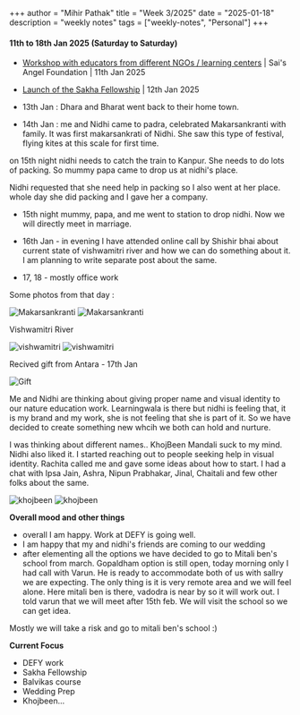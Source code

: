 +++
author = "Mihir Pathak"
title = "Week 3/2025"
date = "2025-01-18"
description = "weekly notes"
tags = ["weekly-notes", "Personal"]
+++

#### 11th to 18th Jan 2025 (Saturday to Saturday)

-  [Workshop with educators from different NGOs / learning centers](https://www.instagram.com/p/DE0HQJvS3YC/?img_index=1) | Sai's Angel Foundation | 11th Jan 2025

- [Launch of the Sakha Fellowship](https://www.instagram.com/p/DE0JwJXypmi/) | 12th Jan 2025

- 13th Jan : Dhara and Bharat went back to their home town. 

- 14th Jan : me and Nidhi came to padra, celebrated Makarsankranti with family. It was first makarsankrati of Nidhi. She saw this type of festival, flying kites at this scale for first time. 

on 15th night nidhi needs to catch the train to Kanpur. She needs to do lots of packing. So mummy papa came to drop us at nidhi's place. 

Nidhi requested that she need help in packing so I also went at her place. 
whole day she did packing and I gave her a company. 

- 15th night mummy, papa, and me went to station to drop nidhi. Now we will directly meet in marriage. 

- 16th Jan - in evening I have attended online call by Shishir bhai about current state of vishwamitri river and how we can do something about it. I am planning to write separate post about the same. 

- 17, 18 - mostly office work 

Some photos from that day :

![Makarsankranti](/w3.2025/makarsankranti1.jpeg)
![Makarsankranti](/w3.2025/makarsankranti2.jpeg)

Vishwamitri River 

![vishwamitri](/w3.2025/vishwamitri1.jpeg)
![vishwamitri](/w3.2025/vishwamitri2.jpeg)

Recived gift from Antara - 17th Jan 

![Gift](/w3.2025/gift.jpeg)

Me and Nidhi are thinking about giving proper name and visual identity to our nature education work. Learningwala is there but nidhi is feeling that, it is my brand and my work, she is not feeling that she is part of it. So we have decided to create something new whcih we both can hold and nurture. 

I was thinking about different names.. KhojBeen Mandali suck to my mind. Nidhi also liked it. I started reaching out to people seeking help in visual identity. Rachita called me and gave some ideas about how to start. I had a chat with Ipsa Jain, Ashra, Nipun Prabhakar, Jinal, Chaitali and few other folks about the same.

![khojbeen](/w3.2025/khojbeen.jpeg)
![khojbeen](/w3.2025/khojbeen.png)


**Overall mood and other things**

- overall I am happy. Work at DEFY is going well. 
- I am happy that my and nidhi's friends are coming to our wedding 
- after elementing all the options we have decided to go to Mitali ben's school from march. Gopaldham option is still open, today morning only I had call with Varun. He is ready to accommodate both of us with sallry we are expecting. The only thing is it is very remote area and we will feel alone. Here mitali ben is there, vadodra is near by so it will work out. I told varun that we will meet after 15th feb. We will visit the school so we can get idea.

Mostly we will take a risk and go to mitali ben's school :)

**Current Focus** 

- DEFY work 
- Sakha Fellowship 
- Balvikas course 
- Wedding Prep
- Khojbeen...
